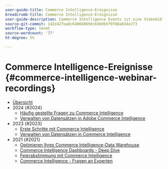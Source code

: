 ```yaml
---
user-guide-title: Commerce Intelligence-Ereignisse
breadcrumb-title: Commerce Intelligence-Ereignisse
user-guide-description: Commerce Intelligence Events ist eine Videobibliothek, in der Experten und Kollegen ihre Gedanken und Ideen zu Adobe Commerce Intelligence teilen.
source-git-commit: 142e427ea8c6406b869dcb50db5f0f08a034e273
workflow-type: tm+mt
source-wordcount: '77'
ht-degree: 5%

---
```



# Commerce Intelligence-Ereignisse  {#commerce-intelligence-webinar-recordings}

+ [Übersicht](overview.md)
+ 2024 {#2024}
   + [Häufig gestellte Fragen zu Commerce Intelligence](2024/faq-in-commerce-intelligence.md)
   + [Verwalten von Datensätzen in Adobe Commerce Intelligence](2024/manage-data-sets-adobe-commerce.md)
+ 2023 {#2023}
   + [Erste Schritte mit Commerce Intelligence](2023/getting-started.md)
   + [Verwalten von Datensätzen in Commerce Intelligence](2023/manage-data-sets.md)
+ 2021 {#2021}
   + [Optimieren Ihres Commerce Intelligence-Data Warehouse](2021-22/optimize-data-warehouse.md)
   + [Commerce Intelligence Dashboards - Deep Dive](2021-22/dashboards-deep-dive.md)
   + [Feierabstimmung mit Commerce Intelligence](2021-22/holiday-readiness.md)
   + [Commerce Intelligence - Fragen an Experten](2021-22/ask-expert.md)

<!--+ Commerce Events {#commerce-events}
  + [Overview](commerce-events/overview.md)
  + 2022 {#2022}
    + [Top Tips and Tricks for Adobe Campaign Standard](customer-journeys/2022/tips-and-tricks.md)
    + [Develop and customize data models in Adobe [!DNL Campaign Classic]](customer-journeys/2022/data-models.md)

+ Data and insights {#commerce-release-updates}
  + [Overview](commerce-release-updates/overview.md)
  + 2022 {#2022}
    + [Innovations and trends](data-and-insights/2022/innovations.md)
    + [Sensei and Analysis Workspace](data-and-insights/2022/sensei.md)
    + [Personalize and automate with Adobe Target](data-and-insights/2022/personalize.md)
    + [Analytics and Target applications for Mobile and Apps](data-and-insights/2022/mobile-and-apps.md)
    + [Cross Device Analytics and Customer Journey Analytics](data-and-insights/2022/cross-device-analytics.md) -->
